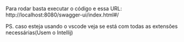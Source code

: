 
Para rodar basta executar o código e essa URL: http://localhost:8080/swagger-ui/index.html#/

PS. caso esteja usando o vscode veja se está com todas as extensões necessárias(Usem o Intellij) 

